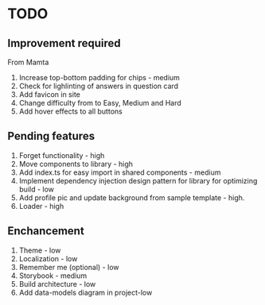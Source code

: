# TODO

## Improvement required

From Mamta

1. Increase top-bottom padding for chips - medium
2. Check for lighlinting of answers in question card
3. Add favicon in site
4. Change difficulty from to Easy, Medium and Hard
5. Add hover effects to all buttons

## Pending features

1. Forget functionality - high
2. Move components to library - high
3. Add index.ts for easy import in shared components - medium
4. Implement dependency injection design pattern for library for optimizing build - low
5. Add profile pic and update background from sample template - high.
6. Loader - high

## Enchancement

1. Theme - low
2. Localization - low
3. Remember me (optional) - low
4. Storybook - medium
5. Build architecture - low
6. Add data-models diagram in project-low
